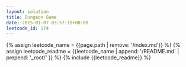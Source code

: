 ```yaml
---
layout: solution
title: Dungeon Game
date: 2015-01-07 03:57:19+08:00
leetcode_id: 174
---
```

{% assign leetcode_name = {{page.path | remove: '/index.md'}}  %}
{% assign leetcode_readme = {{leetcode_name | append: '/README.md' | prepend: '_root/' }}  %}
{% include {{leetcode_readme}} %}

